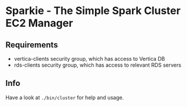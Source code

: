 Sparkie - The Simple Spark Cluster EC2 Manager
==============================================

Requirements
------------

- vertica-clients security group, which has access to Vertica DB
- rds-clients security group, which has access to relevant RDS servers

Info
----
Have a look at `./bin/cluster` for help and usage.